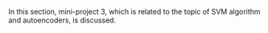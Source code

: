 In this section, mini-project 3, which is related to the topic of SVM algorithm and autoencoders, is discussed.
